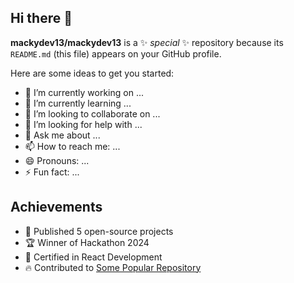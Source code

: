 ## Hi there 👋



**mackydev13/mackydev13** is a ✨ _special_ ✨ repository because its `README.md` (this file) appears on your GitHub profile.

Here are some ideas to get you started:

- 🔭 I’m currently working on ...
- 🌱 I’m currently learning ...
- 👯 I’m looking to collaborate on ...
- 🤔 I’m looking for help with ...
- 💬 Ask me about ...
- 📫 How to reach me: ...
- 😄 Pronouns: ...
- ⚡ Fun fact: ...

## Achievements

- 🌟 Published 5 open-source projects
- 🏆 Winner of Hackathon 2024
- 📜 Certified in React Development
- 🔥 Contributed to [Some Popular Repository](https://github.com/example)

